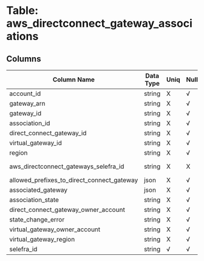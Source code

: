 # Table: aws_directconnect_gateway_associations

## Columns 

|  Column Name   |  Data Type  | Uniq | Nullable | Description | 
|  ----  | ----  | ----  | ----  | ---- | 
| account_id | string | X | √ |  | 
| gateway_arn | string | X | √ |  | 
| gateway_id | string | X | √ |  | 
| association_id | string | X | √ |  | 
| direct_connect_gateway_id | string | X | √ |  | 
| virtual_gateway_id | string | X | √ |  | 
| region | string | X | √ |  | 
| aws_directconnect_gateways_selefra_id | string | X | X | fk to aws_directconnect_gateways.selefra_id | 
| allowed_prefixes_to_direct_connect_gateway | json | X | √ |  | 
| associated_gateway | json | X | √ |  | 
| association_state | string | X | √ |  | 
| direct_connect_gateway_owner_account | string | X | √ |  | 
| state_change_error | string | X | √ |  | 
| virtual_gateway_owner_account | string | X | √ |  | 
| virtual_gateway_region | string | X | √ |  | 
| selefra_id | string | √ | √ | random id | 


